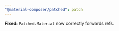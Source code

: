 ```yaml
---
"@material-composer/patched": patch
---
```


**Fixed:** `Patched.Material` now correctly forwards refs.
